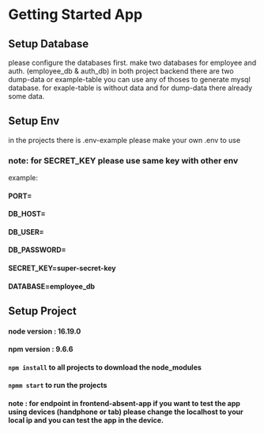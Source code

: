 # Getting Started App

## Setup Database
please configure the databases first.
make two databases for employee and auth.  (employee_db & auth_db)
in both project backend there are two dump-data or example-table
you can use any of thoses to generate mysql database. for exaple-table is without data and for dump-data there already some data.

## Setup Env
in the projects there is .env-example please make your own .env to use

### note: for SECRET_KEY please use same key with other env
example:
#### PORT=
#### DB_HOST=
#### DB_USER=
#### DB_PASSWORD=
#### SECRET_KEY=super-secret-key
#### DATABASE=employee_db


## Setup Project 
#### node version : 16.19.0
#### npm version : 9.6.6
#### `npm install` to all projects to download the node_modules
#### `npmm start` to run the projects

#### note : for endpoint in frontend-absent-app if you want to test the app using devices (handphone or tab) please change the localhost to your local ip and you can test the app in the device. 
